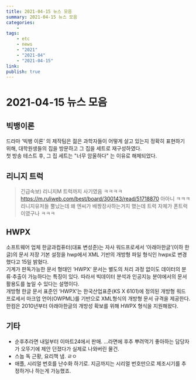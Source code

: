 ```yaml
---
title: 2021-04-15 뉴스 모음
summary: 2021-04-15 뉴스 모음
categories:
    - 
tags:
    - etc
    - news
    - "2021"
    - "2021-04"
    - "2021-04-15"
link: 
publish: true
---
```


# 2021-04-15 뉴스 모음

## 빅뱅이론

드라마 ‘빅뱅 이론’ 의 제작팀은 젊은 과학자들이 어떻게 살고 있는지 정확히 표현하기 위해, 대학원생들의 집을 방문하고 그 집을 세트로 재구성하였다.  
첫 방송 테스트 후, 그 집 세트는 "너무 암울하다" 는 이유로 해체되었다.

## 리니지 트럭

> 긴급속보) 리니지M 트럭까지 사기였음 ㅋㅋㅋㅋ <https://m.ruliweb.com/best/board/300143/read/51718870>
> 아아니 ㅋㅋㅋ 리니지유저들 뿔났는데 왜 엔씨가 배짱장사하는거지 했는데 트럭 자체가 폰트럭이였구나 ㅋㅋㅋ

## HWPX

소프트웨어 업체 한글과컴퓨터(대표 변성준)는 자사 워드프로세서 ‘아래아한글’(이하 한글)의 문서 저장 기본 설정을 hwp에서 XML 기반의 개방형 파일 형식인 hwpx로 변경했다고 15일 밝혔다.  
기계가 판독가능한 문서 형태인 ‘HWPX‘ 문서는 별도의 처리 과정 없이도 데이터의 분류·추출이 가능하다는 특징이 있다. 따라서 빅데이터 분석과 인공지능 분야에서의 문서 활용도를 높일 수 있다는 설명이다.  
개방형 한글 문서 표준인 ‘HWPX’는 한국산업표준(KS X 6101)에 정의된 개방형 워드프로세서 마크업 언어(OWPML)를 기반으로 XML형식의 개방형 문서 규격을 제공한다. 한컴은 2010년부터 아래아한글의 개방성 확보를 위해 HWPX 형식을 지원해왔다.

## 기타

- 순후추라면 내일부터 이마트24에서 판매. ...라면에 후추 뿌려먹기 좋아하는 담당자가 오뚜기에 제안 던졌다가 실제로 나와버린 물건.
- 스눕 독 근황, 요리책 냄. ㄹㅇ
- 애플, 시리얼 번호를 난수화 하기로. 지금까지는 시리얼 번호만으로 제조시기를 추정하거나 하는게 가능했죠.
